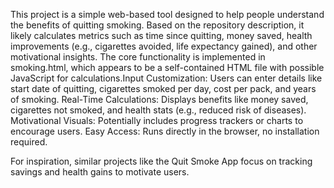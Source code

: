 This project is a simple web-based tool designed to help people understand the benefits of quitting smoking. Based on the repository description, it likely calculates metrics such as time since quitting, money saved, health improvements (e.g., cigarettes avoided, life expectancy gained), and other motivational insights. The core functionality is implemented in smoking.html, which appears to be a self-contained HTML file with possible JavaScript for calculations.Input Customization: Users can enter details like start date of quitting, cigarettes smoked per day, cost per pack, and years of smoking.
Real-Time Calculations: Displays benefits like money saved, cigarettes not smoked, and health stats (e.g., reduced risk of diseases).
Motivational Visuals: Potentially includes progress trackers or charts to encourage users.
Easy Access: Runs directly in the browser, no installation required.

For inspiration, similar projects like the Quit Smoke App focus on tracking savings and health gains to motivate users.
